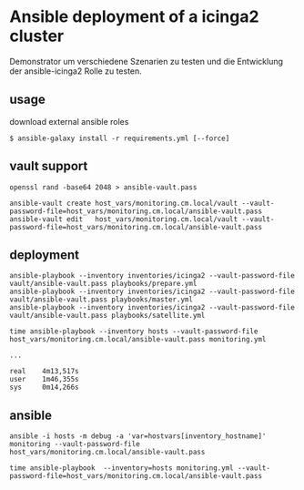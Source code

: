 # Ansible deployment of a icinga2 cluster

Demonstrator um verschiedene Szenarien zu testen und die Entwicklung der ansible-icinga2 Rolle zu testen.

## usage

download external ansible roles

```
$ ansible-galaxy install -r requirements.yml [--force]
```



## vault support

```
openssl rand -base64 2048 > ansible-vault.pass

ansible-vault create host_vars/monitoring.cm.local/vault --vault-password-file=host_vars/monitoring.cm.local/ansible-vault.pass
ansible-vault edit   host_vars/monitoring.cm.local/vault --vault-password-file=host_vars/monitoring.cm.local/ansible-vault.pass
```




## deployment

```
ansible-playbook --inventory inventories/icinga2 --vault-password-file vault/ansible-vault.pass playbooks/prepare.yml
ansible-playbook --inventory inventories/icinga2 --vault-password-file vault/ansible-vault.pass playbooks/master.yml
ansible-playbook --inventory inventories/icinga2 --vault-password-file vault/ansible-vault.pass playbooks/satellite.yml

time ansible-playbook --inventory hosts --vault-password-file host_vars/monitoring.cm.local/ansible-vault.pass monitoring.yml

...

real    4m13,517s
user    1m46,355s
sys     0m14,266s
```


## ansible

```
ansible -i hosts -m debug -a 'var=hostvars[inventory_hostname]' monitoring --vault-password-file host_vars/monitoring.cm.local/ansible-vault.pass

time ansible-playbook  --inventory=hosts monitoring.yml --vault-password-file=host_vars/monitoring.cm.local/ansible-vault.pass
```
